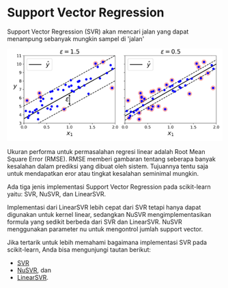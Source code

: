 # Support Vector Regression


Support Vector Regression (SVR) akan mencari jalan yang dapat menampung sebanyak mungkin sampel di 'jalan'

<img src="./assets/svm-regression.png" />

Ukuran performa untuk permasalahan regresi linear adalah Root Mean Square Error (RMSE). RMSE memberi gambaran tentang seberapa banyak kesalahan dalam prediksi yang dibuat oleh sistem. Tujuannya tentu saja untuk mendapatkan eror atau tingkat kesalahan seminimal mungkin. 


Ada tiga jenis implementasi Support Vector Regression pada scikit-learn yaitu: SVR, NuSVR, dan LinearSVR. 

Implementasi dari LinearSVR lebih cepat dari SVR tetapi hanya dapat digunakan untuk kernel linear, sedangkan NuSVR mengimplementasikan formula yang sedikit berbeda dari SVR dan LinearSVR. NuSVR menggunakan parameter nu untuk mengontrol jumlah support vector. 

Jika tertarik untuk lebih memahami bagaimana implementasi SVR pada scikit-learn, Anda bisa mengunjungi tautan berikut: 
- [SVR](https://scikit-learn.org/stable/modules/generated/sklearn.svm.SVR.html#sklearn.svm.SVR)
- [NuSVR](https://scikit-learn.org/stable/modules/generated/sklearn.svm.NuSVR.html#sklearn.svm.NuSVR), dan 
- [LinearSVR](https://scikit-learn.org/stable/modules/generated/sklearn.svm.LinearSVR.html#sklearn.svm.LinearSVR).
